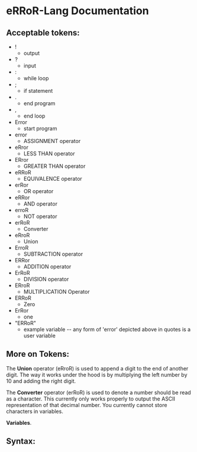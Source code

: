 # eRRoR-Lang Documentation 

## Acceptable tokens: 
- !
    - output 
- ? 
    - input 
- : 
    - while loop
- ; 
    - if statement
- . 
    - end program 
- , 
    - end loop
- Error 
    - start program
- error 
    - ASSIGNMENT operator
- eRror 
    - LESS THAN operator
- ERror 
    - GREATER THAN operator
- eRRoR 
    - EQUIVALENCE operator
- erRor 
    - OR operator
- eRRor 
    - AND operator
- erroR
    - NOT operator
- erRoR 
    - Converter
- eRroR 
    - Union
- ErroR 
    - SUBTRACTION operator
- ERRor 
    - ADDITION operator
- ErRoR 
    - DIVISION operator
- ERroR 
    - MULTIPLICATION Operator
- ERRoR
    - Zero
- ErRor 
    - one
- "ERRoR" 
    - example variable -- any form of 'error' depicted above in quotes is a user variable

## More on Tokens:
The **Union** operator (eRroR) is used to append a digit to the end of another digit. The way it works under the hood is by multiplying the left number by 10 and adding the right digit. 
   
The **Converter** operator (erRoR) is used to denote a number should be read as a character. This currently only works properly to output the ASCII representation of that decimal number. You currently cannot store characters in variables.

**Variables**.

## Syntax:


